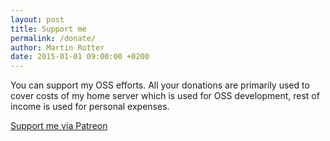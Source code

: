```yaml
---
layout: post
title: Support me
permalink: /donate/
author: Martin Rotter
date: 2015-01-01 09:00:00 +0200
---
```


You can support my OSS efforts. All your donations are primarily used to cover costs of my home server which is used for OSS development, rest of income is used for personal expenses.

<a href="https://www.patreon.com/martinrotter" class="btn btn-primary" role="button"><span class="glyphicon glyphicon-usd" aria-hidden="true"></span> Support me via Patreon</a>